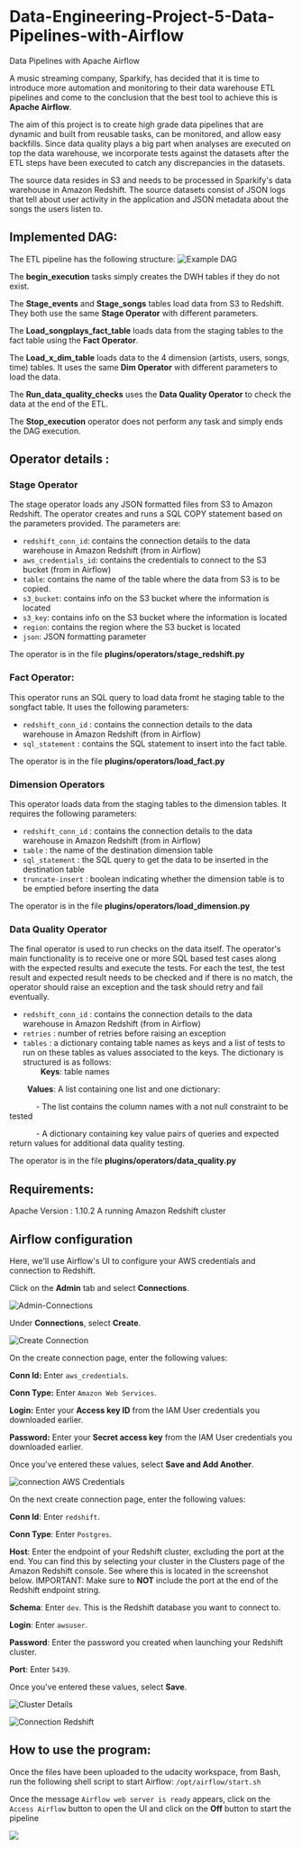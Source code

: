 # Data-Engineering-Project-5-Data-Pipelines-with-Airflow
Data Pipelines with Apache Airflow

A music streaming company, Sparkify, has decided that it is time to introduce more automation and monitoring to their data warehouse ETL pipelines and come to the conclusion that the best tool to achieve this is **Apache Airflow**.

The aim of this project is to create high grade data pipelines that are dynamic and built from reusable tasks, can be monitored, and allow easy backfills. Since data quality plays a big part when analyses are executed on top the data warehouse, we incorporate tests against the  datasets after the ETL steps have been executed to catch any discrepancies in the datasets.

The source data resides in S3 and needs to be processed in Sparkify's data warehouse in Amazon Redshift. The source datasets consist of JSON logs that tell about user activity in the application and JSON metadata about the songs the users listen to.

## Implemented DAG:

The ETL pipeline has the following structure:
![Example DAG](Images/example-dag.png)

The **begin_execution** tasks simply creates the DWH tables if they do not exist.

The **Stage_events** and **Stage_songs** tables load data from S3 to Redshift. They both use the same **Stage Operator** with different parameters.

The **Load_songplays_fact_table** loads data from the staging tables to the fact table using the **Fact Operator**.

The **Load_x_dim_table** loads data to the 4 dimension (artists, users, songs, time) tables. It uses the same **Dim Operator** with different parameters to load the data.

The **Run_data_quality_checks** uses the **Data Quality Operator** to check the data at the end of the ETL.

The **Stop_execution** operator does not perform any task and simply ends the DAG execution.

## Operator details :

### Stage Operator
The stage operator loads any JSON formatted files from S3 to Amazon Redshift. The operator creates and runs a SQL COPY statement based on the parameters provided.
The parameters are:
- `redshift_conn_id`: contains the connection details to the data warehouse in Amazon Redshift (from in Airflow)
- `aws_credentials_id`: contains the credentials to connect to the S3 bucket (from in Airflow)
- `table`: contains the name of the table where the data from S3 is to be copied.
- `s3_bucket`: contains info on the S3 bucket where the information is located
- `s3_key`: contains info on the S3 bucket where the information is located
- `region`: contains the region where the S3 bucket is located
- `json`: JSON formatting parameter

The operator is in the file **plugins/operators/stage_redshift.py**

### Fact Operator:
This operator runs an SQL query to load data fromt he staging table to the songfact table. It uses the following parameters:

- `redshift_conn_id` : contains the connection details to the data warehouse in Amazon Redshift (from in Airflow)
- `sql_statement` : contains the SQL statement to insert into the fact table.

The operator is in the file **plugins/operators/load_fact.py**

### Dimension Operators

This operator loads data from the staging tables to the dimension tables. It requires the following parameters:

- `redshift_conn_id` : contains the connection details to the data warehouse in Amazon Redshift (from in Airflow)
- `table` : the name of the destination dimension table
- `sql_statement` : the SQL query to get the data to be inserted in the destination table
- `truncate-insert` : boolean indicating whether the dimension table is to be emptied before inserting the data 

The operator is in the file **plugins/operators/load_dimension.py**

### Data Quality Operator
The final operator is used to run checks on the data itself. The operator's main functionality is to receive one or more SQL based test cases along with the expected results and execute the tests. For each the test, the test result and expected result needs to be checked and if there is no match, the operator should raise an exception and the task should retry and fail eventually.

- `redshift_conn_id` : contains the connection details to the data warehouse in Amazon Redshift (from in Airflow)
- `retries` : number of retries before raising an exception
- `tables` : a dictionary containg table names as keys and a list of tests to run on these tables as values associated to the keys. The dictionary is structured is as follows:             
&nbsp;&nbsp;&nbsp;&nbsp;&nbsp;&nbsp;&nbsp;&nbsp;**Keys**: table names

&nbsp;&nbsp;&nbsp;&nbsp;&nbsp;&nbsp;&nbsp;&nbsp;**Values**: A list containing one list and one dictionary:

&nbsp;&nbsp;&nbsp;&nbsp;&nbsp;&nbsp;&nbsp;&nbsp;&nbsp;&nbsp;&nbsp;&nbsp;- The list contains the column names with a not null constraint to be tested

&nbsp;&nbsp;&nbsp;&nbsp;&nbsp;&nbsp;&nbsp;&nbsp;&nbsp;&nbsp;&nbsp;&nbsp;- A dictionary containing key value pairs of queries and expected return values for additional data quality testing.
                        

The operator is in the file **plugins/operators/data_quality.py**

## Requirements:

Apache Version : 1.10.2
A running Amazon Redshift cluster

## Airflow configuration

Here, we'll use Airflow's UI to configure your AWS credentials and connection to Redshift.


Click on the **Admin** tab and select **Connections**.

![Admin-Connections](Images/admin-connections.png)

Under **Connections**, select **Create**.

![Create Connection](Images/create-connection.png)

On the create connection page, enter the following values:

**Conn Id:** Enter `aws_credentials`.

**Conn Type:** Enter `Amazon Web Services`.

**Login:** Enter your **Access key ID** from the IAM User credentials you downloaded earlier.

**Password:** Enter your **Secret access key** from the IAM User credentials you downloaded earlier.

Once you've entered these values, select **Save and Add Another**.

![connection AWS Credentials](Images/connection-aws-credentials.png)

On the next create connection page, enter the following values:

**Conn Id**: Enter `redshift`.

**Conn Type**: Enter `Postgres`.

**Host**: Enter the endpoint of your Redshift cluster, excluding the port at the end. You can find this by selecting your cluster in the Clusters page of the Amazon Redshift console. See where this is located in the screenshot below. IMPORTANT: Make sure to **NOT** include the port at the end of the Redshift endpoint string.

**Schema**: Enter `dev`. This is the Redshift database you want to connect to.

**Login**: Enter `awsuser`.

**Password**: Enter the password you created when launching your Redshift cluster.

**Port**: Enter `5439`.

Once you've entered these values, select **Save**.

![Cluster Details](Images/cluster-details.png)

![Connection Redshift](Images/connection-redshift.png)



## How to use the program:

Once the files have been uploaded to the udacity workspace, from Bash, run the following shell script to start Airflow:
`/opt/airflow/start.sh`

Once the message `Airflow web server is ready` appears, click on the `Access Airflow` button to open the UI and click on the **Off** button to start the pipeline

![](Images/Start-DAG.png)




